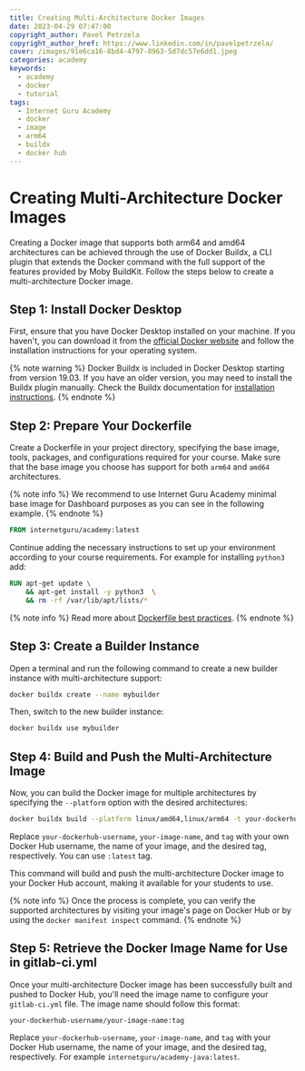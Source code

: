 ```yaml
---
title: Creating Multi-Architecture Docker Images
date: 2023-04-29 07:47:00
copyright_author: Pavel Petrzela
copyright_author_href: https://www.linkedin.com/in/pavelpetrzela/
cover: /images/91e6ca16-8bd4-4797-8963-5d7dc57e6dd1.jpeg
categories: academy
keywords:
  - academy
  - docker
  - tutorial
tags:
  - Internet Guru Academy
  - docker
  - image
  - arm64
  - buildx
  - docker hub
---
```


# Creating Multi-Architecture Docker Images

Creating a Docker image that supports both arm64 and amd64 architectures can be achieved through the use of Docker Buildx, a CLI plugin that extends the Docker command with the full support of the features provided by Moby BuildKit. Follow the steps below to create a multi-architecture Docker image.

## Step 1: Install Docker Desktop

First, ensure that you have Docker Desktop installed on your machine. If you haven't, you can download it from the [official Docker website](https://www.docker.com/products/docker-desktop/) and follow the installation instructions for your operating system.

{% note warning %}
Docker Buildx is included in Docker Desktop starting from version 19.03. If you have an older version, you may need to install the Buildx plugin manually. Check the Buildx documentation for [installation instructions](https://github.com/docker/buildx#installing).
{% endnote %}

## Step 2: Prepare Your Dockerfile

Create a Dockerfile in your project directory, specifying the base image, tools, packages, and configurations required for your course. Make sure that the base image you choose has support for both `arm64` and `amd64` architectures.

{% note info %}
We recommend to use Internet Guru Academy minimal base image for Dashboard purposes as you can see in the following example.
{% endnote %}

```dockerfile
FROM internetguru/academy:latest
```

Continue adding the necessary instructions to set up your environment according to your course requirements. For example for installing `python3` add:

```dockerfile
RUN apt-get update \
    && apt-get install -y python3  \
    && rm -rf /var/lib/apt/lists/*
```

{% note info %}
Read more about [Dockerfile best practices](https://docs.docker.com/develop/develop-images/dockerfile_best-practices/).
{% endnote %}

## Step 3: Create a Builder Instance

Open a terminal and run the following command to create a new builder instance with multi-architecture support:

```bash
docker buildx create --name mybuilder
```

Then, switch to the new builder instance:

```bash
docker buildx use mybuilder
```

## Step 4: Build and Push the Multi-Architecture Image

Now, you can build the Docker image for multiple architectures by specifying the `--platform` option with the desired architectures:

```bash
docker buildx build --platform linux/amd64,linux/arm64 -t your-dockerhub-username/your-image-name:tag --push .
```

Replace `your-dockerhub-username`, `your-image-name`, and `tag` with your own Docker Hub username, the name of your image, and the desired tag, respectively. You can use `:latest` tag.

This command will build and push the multi-architecture Docker image to your Docker Hub account, making it available for your students to use.

{% note info %}
Once the process is complete, you can verify the supported architectures by visiting your image's page on Docker Hub or by using the `docker manifest inspect` command.
{% endnote %}

## Step 5: Retrieve the Docker Image Name for Use in gitlab-ci.yml

Once your multi-architecture Docker image has been successfully built and pushed to Docker Hub, you'll need the image name to configure your `gitlab-ci.yml` file. The image name should follow this format:

```
your-dockerhub-username/your-image-name:tag
```

Replace `your-dockerhub-username`, `your-image-name`, and `tag` with your Docker Hub username, the name of your image, and the desired tag, respectively. For example `internetguru/academy-java:latest`.

